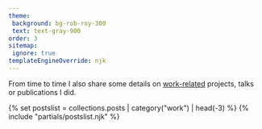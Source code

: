 ```yaml
---
theme:
 background: bg-rob-roy-300
 text: text-gray-900
order: 3
sitemap:
 ignore: true
templateEngineOverride: njk
---
```


<p class="mb-8">From time to time I also share some details on <a href="/work/">work-related</a> projects, talks or publications I did.</p>

{% set postslist = collections.posts | category("work") | head(-3) %}
{% include "partials/postslist.njk" %}
